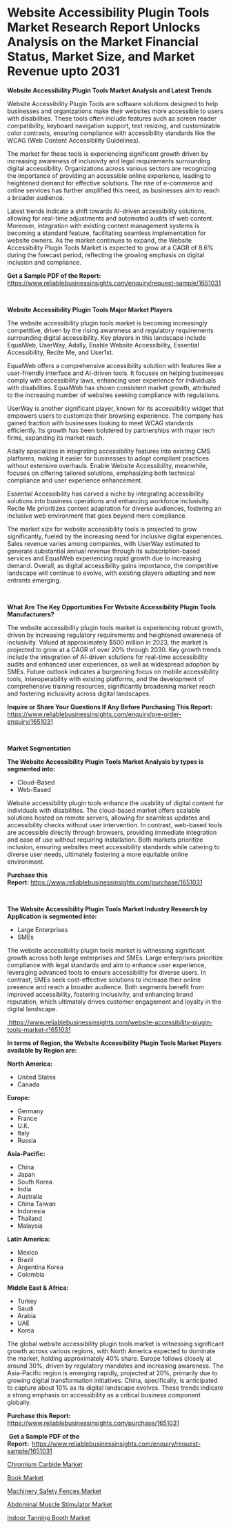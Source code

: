 <p><h1>Website Accessibility Plugin Tools Market Research Report Unlocks Analysis on the Market Financial Status, Market Size, and Market Revenue upto 2031</h1></p><p><strong>Website Accessibility Plugin Tools Market Analysis and Latest Trends</strong></p>
<p><p>Website Accessibility Plugin Tools are software solutions designed to help businesses and organizations make their websites more accessible to users with disabilities. These tools often include features such as screen reader compatibility, keyboard navigation support, text resizing, and customizable color contrasts, ensuring compliance with accessibility standards like the WCAG (Web Content Accessibility Guidelines). </p><p>The market for these tools is experiencing significant growth driven by increasing awareness of inclusivity and legal requirements surrounding digital accessibility. Organizations across various sectors are recognizing the importance of providing an accessible online experience, leading to heightened demand for effective solutions. The rise of e-commerce and online services has further amplified this need, as businesses aim to reach a broader audience.</p><p>Latest trends indicate a shift towards AI-driven accessibility solutions, allowing for real-time adjustments and automated audits of web content. Moreover, integration with existing content management systems is becoming a standard feature, facilitating seamless implementation for website owners. As the market continues to expand, the Website Accessibility Plugin Tools Market is expected to grow at a CAGR of 8.6% during the forecast period, reflecting the growing emphasis on digital inclusion and compliance.</p></p>
<p><strong>Get a Sample PDF of the Report:&nbsp;</strong> <a href="https://www.reliablebusinessinsights.com/enquiry/request-sample/1651031?utm_campaign=113&utm_medium=2&utm_source=Github&utm_content=ia&utm_term=26092024&utm_id=website-accessibility-plugin-tools">https://www.reliablebusinessinsights.com/enquiry/request-sample/1651031</a></p>
<p>&nbsp;</p>
<p><strong>Website Accessibility Plugin Tools Major Market Players</strong></p>
<p><p>The website accessibility plugin tools market is becoming increasingly competitive, driven by the rising awareness and regulatory requirements surrounding digital accessibility. Key players in this landscape include EqualWeb, UserWay, Adally, Enable Website Accessibility, Essential Accessibility, Recite Me, and User1st.</p><p>EqualWeb offers a comprehensive accessibility solution with features like a user-friendly interface and AI-driven tools. It focuses on helping businesses comply with accessibility laws, enhancing user experience for individuals with disabilities. EqualWeb has shown consistent market growth, attributed to the increasing number of websites seeking compliance with regulations.</p><p>UserWay is another significant player, known for its accessibility widget that empowers users to customize their browsing experience. The company has gained traction with businesses looking to meet WCAG standards efficiently. Its growth has been bolstered by partnerships with major tech firms, expanding its market reach.</p><p>Adally specializes in integrating accessibility features into existing CMS platforms, making it easier for businesses to adopt compliant practices without extensive overhauls. Enable Website Accessibility, meanwhile, focuses on offering tailored solutions, emphasizing both technical compliance and user experience enhancement.</p><p>Essential Accessibility has carved a niche by integrating accessibility solutions into business operations and enhancing workforce inclusivity. Recite Me prioritizes content adaptation for diverse audiences, fostering an inclusive web environment that goes beyond mere compliance.</p><p>The market size for website accessibility tools is projected to grow significantly, fueled by the increasing need for inclusive digital experiences. Sales revenue varies among companies, with UserWay estimated to generate substantial annual revenue through its subscription-based services and EqualWeb experiencing rapid growth due to increasing demand. Overall, as digital accessibility gains importance, the competitive landscape will continue to evolve, with existing players adapting and new entrants emerging.</p></p>
<p>&nbsp;</p>
<p><strong>What Are The Key Opportunities For Website Accessibility Plugin Tools Manufacturers?</strong></p>
<p><p>The website accessibility plugin tools market is experiencing robust growth, driven by increasing regulatory requirements and heightened awareness of inclusivity. Valued at approximately $500 million in 2023, the market is projected to grow at a CAGR of over 20% through 2030. Key growth trends include the integration of AI-driven solutions for real-time accessibility audits and enhanced user experiences, as well as widespread adoption by SMEs. Future outlook indicates a burgeoning focus on mobile accessibility tools, interoperability with existing platforms, and the development of comprehensive training resources, significantly broadening market reach and fostering inclusivity across digital landscapes.</p></p>
<p><strong>Inquire or Share Your Questions If Any Before Purchasing This Report:</strong> <a href="https://www.reliablebusinessinsights.com/enquiry/pre-order-enquiry/1651031?utm_campaign=113&utm_medium=2&utm_source=Github&utm_content=ia&utm_term=26092024&utm_id=website-accessibility-plugin-tools">https://www.reliablebusinessinsights.com/enquiry/pre-order-enquiry/1651031</a></p>
<p>&nbsp;</p>
<p><strong>Market Segmentation</strong></p>
<p><strong>The Website Accessibility Plugin Tools Market Analysis by types is segmented into:</strong></p>
<p><ul><li>Cloud-Based</li><li>Web-Based</li></ul></p>
<p><p>Website accessibility plugin tools enhance the usability of digital content for individuals with disabilities. The cloud-based market offers scalable solutions hosted on remote servers, allowing for seamless updates and accessibility checks without user intervention. In contrast, web-based tools are accessible directly through browsers, providing immediate integration and ease of use without requiring installation. Both markets prioritize inclusion, ensuring websites meet accessibility standards while catering to diverse user needs, ultimately fostering a more equitable online environment.</p></p>
<p><strong>Purchase this Report:&nbsp;</strong><a href="https://www.reliablebusinessinsights.com/purchase/1651031?utm_campaign=113&utm_medium=2&utm_source=Github&utm_content=ia&utm_term=26092024&utm_id=website-accessibility-plugin-tools">https://www.reliablebusinessinsights.com/purchase/1651031</a></p>
<p>&nbsp;</p>
<p><strong>The Website Accessibility Plugin Tools Market Industry Research by Application is segmented into:</strong></p>
<p><ul><li>Large Enterprises</li><li>SMEs</li></ul></p>
<p><p>The website accessibility plugin tools market is witnessing significant growth across both large enterprises and SMEs. Large enterprises prioritize compliance with legal standards and aim to enhance user experience, leveraging advanced tools to ensure accessibility for diverse users. In contrast, SMEs seek cost-effective solutions to increase their online presence and reach a broader audience. Both segments benefit from improved accessibility, fostering inclusivity, and enhancing brand reputation, which ultimately drives customer engagement and loyalty in the digital landscape.</p></p>
<p><a href="https://www.reliablebusinessinsights.com/website-accessibility-plugin-tools-market-r1651031?utm_campaign=113&utm_medium=2&utm_source=Github&utm_content=ia&utm_term=26092024&utm_id=website-accessibility-plugin-tools">&nbsp;https://www.reliablebusinessinsights.com/website-accessibility-plugin-tools-market-r1651031</a></p>
<p><strong>In terms of Region, the Website Accessibility Plugin Tools Market Players available by Region are:</strong></p>
<p>
    <p> <strong> North America: </strong>
        <ul>
            <li>United States</li>
            <li>Canada</li>
        </ul>
        </p> 
    <p> <strong> Europe: </strong>
        <ul>
            <li>Germany</li>
            <li>France</li>
            <li>U.K.</li>
            <li>Italy</li>
            <li>Russia</li>
        </ul>
        </p> 
    <p> <strong> Asia-Pacific: </strong>
        <ul>
            <li>China</li>
            <li>Japan</li>
            <li>South Korea</li>
            <li>India</li>
            <li>Australia</li>
            <li>China Taiwan</li>
            <li>Indonesia</li>
            <li>Thailand</li>
            <li>Malaysia</li>
        </ul>
        </p> 
    <p> <strong> Latin America: </strong>
        <ul>
            <li>Mexico</li>
            <li>Brazil</li>
            <li>Argentina Korea</li>
            <li>Colombia</li>
        </ul>
        </p> 
    <p> <strong> Middle East & Africa: </strong>
        <ul>
            <li>Turkey</li>
            <li>Saudi</li>
            <li>Arabia</li>
            <li>UAE</li>
            <li>Korea</li>
        </ul>
    </p>
    </p>
<p><p>The global website accessibility plugin tools market is witnessing significant growth across various regions, with North America expected to dominate the market, holding approximately 40% share. Europe follows closely at around 30%, driven by regulatory mandates and increasing awareness. The Asia-Pacific region is emerging rapidly, projected at 20%, primarily due to growing digital transformation initiatives. China, specifically, is anticipated to capture about 10% as its digital landscape evolves. These trends indicate a strong emphasis on accessibility as a critical business component globally.</p></p>
<p><strong>Purchase this Report: </strong><a href="https://www.reliablebusinessinsights.com/purchase/1651031?utm_campaign=113&utm_medium=2&utm_source=Github&utm_content=ia&utm_term=26092024&utm_id=website-accessibility-plugin-tools">https://www.reliablebusinessinsights.com/purchase/1651031</a></p>
<p>&nbsp;<strong>Get a Sample PDF of the Report:&nbsp;&nbsp;</strong><a href="https://www.reliablebusinessinsights.com/enquiry/request-sample/1651031?utm_campaign=113&utm_medium=2&utm_source=Github&utm_content=ia&utm_term=26092024&utm_id=website-accessibility-plugin-tools">https://www.reliablebusinessinsights.com/enquiry/request-sample/1651031</a></p>
<p><strong></strong></p>
<p><p><a href="https://www.linkedin.com/pulse/global-chromium-carbide-market-focus-product-type-powderblockothers-0ykxc?utm_campaign=113&utm_medium=2&utm_source=Github&utm_content=ia&utm_term=26092024&utm_id=website-accessibility-plugin-tools">Chromium Carbide Market</a></p><p><a href="https://github.com/SotoRodolfo12/Market-Research-Report-List-1/blob/main/book-market.md?utm_campaign=113&utm_medium=2&utm_source=Github&utm_content=ia&utm_term=26092024&utm_id=website-accessibility-plugin-tools">Book Market</a></p><p><a href="https://github.com/NathanColeman327/Market-Research-Report-List-1/blob/main/machinery-safety-fences-market.md?utm_campaign=113&utm_medium=2&utm_source=Github&utm_content=ia&utm_term=26092024&utm_id=website-accessibility-plugin-tools">Machinery Safety Fences Market</a></p><p><a href="https://issuu.com/reportprime-2/docs/abdominal-muscle-stimulator-market-_68f473c5445ef0?utm_campaign=113&utm_medium=2&utm_source=Github&utm_content=ia&utm_term=26092024&utm_id=website-accessibility-plugin-tools">Abdominal Muscle Stimulator Market</a></p><p><a href="https://issuu.com/reportprime-2/docs/indoor-tanning-booth-market-size-20_cfa4b4c43ce5e7?utm_campaign=113&utm_medium=2&utm_source=Github&utm_content=ia&utm_term=26092024&utm_id=website-accessibility-plugin-tools">Indoor Tanning Booth Market</a></p></p>
